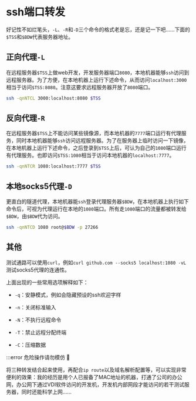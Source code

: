 # ssh端口转发

好记性不如烂笔头，`-L`、`-R`和`-D`三个命令的格式老是忘，还是记一下吧……下面的`$TSS`和`$BDW`代表服务器地址。

## 正向代理`-L`

在远程服务器`$TSS`上做web开发，开发服务器端口`8080`，本地机器能够`ssh`访问到远程服务器。为了方便，在本地机器上运行下述命令，从而访问`localhost:3000`相当于访问`$TSS:8080`。注意这要求远程服务器开放了`8080`端口。

```bash
ssh -qnNTCL 3000:localhost:8080 $TSS
```

## 反向代理`-R`

在远程服务器`$TSS`上不能访问某些镜像源，而本地机器的`7777`端口运行有代理服务，同时本地机器能够`ssh`访问远程服务器。为了在服务器上临时访问一下镜像，在本地机器上运行下述命令，之后登录到`$TSS`上后，可认为自己的`1080`端口运行有代理服务。也即访问`$TSS:1080`相当于访问本地机器的`localhost:7777`。

```bash
ssh -qnNTCR 1080:localhost:7777 $TSS
```

## 本地socks5代理`-D`

更直白的隧道代理，本地机器能`ssh`登录代理服务器`$BDW`，在本地机器上执行如下命令后，可视为代理运行在本地的`1080`端口。所有走`1080`端口的流量都被转发给`$BDW`，由`$BDW`代为访问。

```bash
ssh -qnNTCD 1080 root@$BDW -p 27266
```

## 其他

测试通路可以使用`curl`，例如`curl github.com --socks5 localhost:1080 -vL`测试socks5代理的连通性。

上面出现的一些常用选项解释如下：

+ `-q`：安静模式，例如会隐藏预设的ssh欢迎字样

+ `-n`：关闭标准输入

+ `-N`：不执行远程命令

+ `-T`：禁止远程分配终端

+ `-C`：压缩数据

:::error
危险操作请勿模仿 🦊 

将三种转发结合起来使用，再配合`ip route`以及域名解析配置等，可以实现非常便利的效果：我的经历是用个人已报备了MAC地址的机器，打通了公司的办公网，办公网下通过VDI软件访问的开发机，开发机内部网段才能访问的若干测试服务器，同时还能科学上网……
